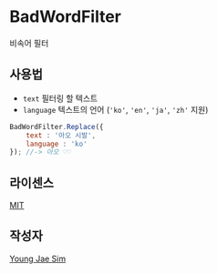 # BadWordFilter
비속어 필터

## 사용법
- `text` 필터링 할 텍스트
- `language` 텍스트의 언어 (`'ko'`, `'en'`, `'ja'`, `'zh'` 지원)

```javascript
BadWordFilter.Replace({
	text : '아오 시발',
	language : 'ko'
}); //-> 아오 ♡♡
```

## 라이센스
[MIT](LICENSE)

## 작성자
[Young Jae Sim](https://github.com/Hanul)
